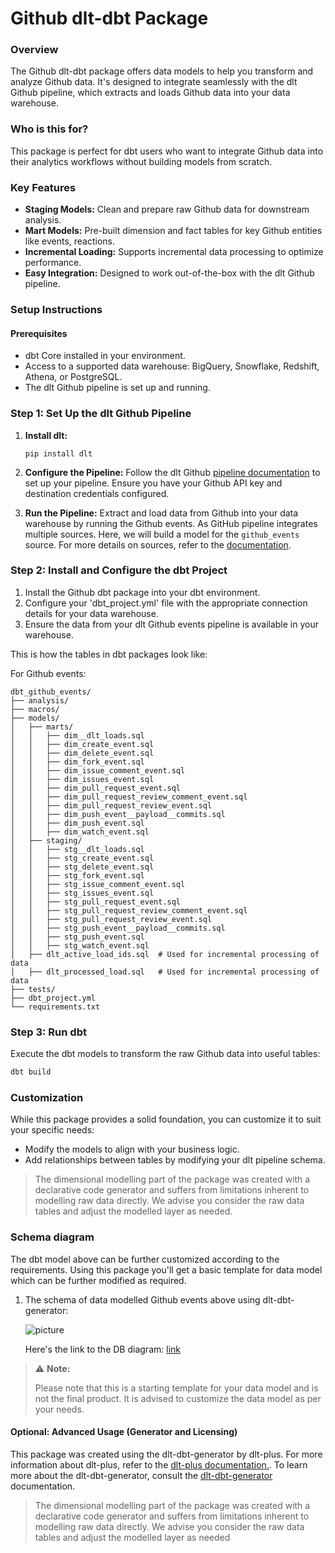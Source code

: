 # Github dlt-dbt Package

### Overview
The Github dlt-dbt package offers data models to help you transform and analyze Github data. It's designed to integrate seamlessly with the dlt Github pipeline, which extracts and loads Github data into your data warehouse.

### Who is this for?
This package is perfect for dbt users who want to integrate Github data into their analytics workflows without building models from scratch.


### Key Features
- **Staging Models:** Clean and prepare raw Github data for downstream analysis.
- **Mart Models:** Pre-built dimension and fact tables for key Github entities like events, reactions.
- **Incremental Loading:** Supports incremental data processing to optimize performance.
- **Easy Integration:** Designed to work out-of-the-box with the dlt Github pipeline.

### Setup Instructions

#### Prerequisites
- dbt Core installed in your environment.
- Access to a supported data warehouse: BigQuery, Snowflake, Redshift, Athena, or PostgreSQL.
- The dlt Github pipeline is set up and running.

### Step 1: Set Up the dlt Github Pipeline
1. **Install dlt:**
   ``` 
   pip install dlt
   ```
2. **Configure the Pipeline:**
   Follow the dlt Github [pipeline documentation](https://dlthub.com/docs/dlt-ecosystem/verified-sources/github) to set up your pipeline. Ensure you have your Github API key and destination credentials configured.

3. **Run the Pipeline:**
   Extract and load data from Github into your data warehouse by running the Github events. As GitHub pipeline integrates multiple sources. Here, we will build a model for the `github_events` source. For more details on sources, refer to the [documentation](https://dlthub.com/docs/general-usage/source).

### Step 2: Install and Configure the dbt Project

1. Install the Github dbt package into your dbt environment.
2. Configure your 'dbt_project.yml' file with the appropriate connection details for your data warehouse.
3. Ensure the data from your dlt Github events pipeline is available in your warehouse. 

This is how the tables in dbt packages look like:

For Github events:

```text
dbt_github_events/
├── analysis/
├── macros/
├── models/
│   ├── marts/
│   │   ├── dim__dlt_loads.sql
│   │   ├── dim_create_event.sql
│   │   ├── dim_delete_event.sql
│   │   ├── dim_fork_event.sql
│   │   ├── dim_issue_comment_event.sql
│   │   ├── dim_issues_event.sql
│   │   ├── dim_pull_request_event.sql
│   │   ├── dim_pull_request_review_comment_event.sql
│   │   ├── dim_pull_request_review_event.sql
│   │   ├── dim_push_event__payload__commits.sql
│   │   ├── dim_push_event.sql
│   │   ├── dim_watch_event.sql
│   ├── staging/
│   │   ├── stg__dlt_loads.sql
│   │   ├── stg_create_event.sql
│   │   ├── stg_delete_event.sql
│   │   ├── stg_fork_event.sql
│   │   ├── stg_issue_comment_event.sql
│   │   ├── stg_issues_event.sql
│   │   ├── stg_pull_request_event.sql
│   │   ├── stg_pull_request_review_comment_event.sql
│   │   ├── stg_pull_request_review_event.sql
│   │   ├── stg_push_event__payload__commits.sql
│   │   ├── stg_push_event.sql
│   │   ├── stg_watch_event.sql
│   ├── dlt_active_load_ids.sql  # Used for incremental processing of data
│   ├── dlt_processed_load.sql   # Used for incremental processing of data
├── tests/
├── dbt_project.yml
└── requirements.txt
```

### Step 3: Run dbt
Execute the dbt models to transform the raw Github data into useful tables:

```sh
dbt build
```

### Customization
While this package provides a solid foundation, you can customize it to suit your specific needs:

- Modify the models to align with your business logic.
- Add relationships between tables by modifying your dlt pipeline schema.

> The dimensional modelling part of the package was created with a declarative code generator and suffers from 
> limitations inherent to modelling raw data directly. We advise you consider the raw data tables and adjust 
> the modelled layer as needed.

### Schema diagram
The dbt model above can be further customized according to the requirements. Using this package you'll get a basic template
for data model which can be further modified as required.

1. The schema of data modelled Github events above using dlt-dbt-generator:
    
   ![picture](https://storage.googleapis.com/dlt-blog-images/github_events_dlt_dbt_v0.1.0.png)

   Here's the link to the DB diagram: [link](https://dbdiagram.io/d/github_events_dlt_dbt_v0-1-0-67a1d258263d6cf9a0f47e0e)

> ⚠️ **Note:**
> 
> Please note that this is a starting template for your data model and is not the final product. It is advised to customize the data model as per your needs.


#### Optional: Advanced Usage (Generator and Licensing)

This package was created using the dlt-dbt-generator by dlt-plus. For more information about dlt-plus, refer to the 
[dlt-plus documentation.](https://dlt-plus.netlify.app/docs/plus/intro/). To learn more about the dlt-dbt-generator, 
consult the [dlt-dbt-generator](https://dlthub.com/blog/dbt-gen) documentation.

> The dimensional modelling part of the package was created with a declarative code generator and suffers from 
> limitations inherent to modelling raw data directly. We advise you consider the raw data tables and adjust 
> the modelled layer as needed
